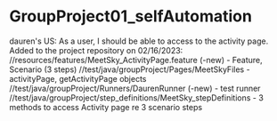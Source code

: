 # GroupProject01_selfAutomation
dauren's US: As a user, I should be able to access to the activity page.
Added to the project repository on 02/16/2023:
    //resources/features/MeetSky_ActivityPage.feature (-new)
              - Feature, Scenario (3 steps)
    //test/java/groupProject/Pages/MeetSkyFiles
              -  activityPage, getActivityPage objects
    //test/java/groupProject/Runners/DaurenRunner  (-new)
              - test runner
    //test/java/groupProject/step_definitions/MeetSky_stepDefinitions
              - 3 methods to access Activity page re 3 scenario steps
              
          

